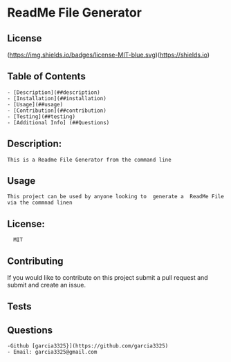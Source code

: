 # ReadMe File Generator

   ## License
  (https://img.shields.io/badges/license-MIT-blue.svg)(https://shields.io)
   
   ## Table of Contents
   
    - [Description](##description)
    - [Installation](##installation)
    - [Usage](##usage)
    - [Contribution](##contribution)
    - [Testing](##testing)
    - [Additional Info] (##Questions)

   ## Description:
    This is a Readme File Generator from the command line
    
   ## Usage
    This project can be used by anyone looking to  generate a  ReadMe File via the commnad linen
   
   ## License:
      MIT
      
   ## Contributing
   If you would like to contribute on this project submit a pull request and submit and create an issue. 
   
  ## Tests
    
   ## Questions
    -Github [garcia3325}](https://github.com/garcia3325)
    - Email: garcia3325@gmail.com 
